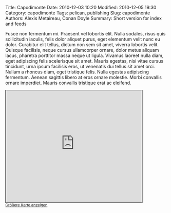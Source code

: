 Title: Capodimonte
Date: 2010-12-03 10:20
Modified: 2010-12-05 19:30
Category: capodimonte
Tags: pelican, publishing
Slug: capodimonte
Authors: Alexis Metaireau, Conan Doyle
Summary: Short version for index and feeds

Fusce non fermentum mi. Praesent vel lobortis elit. Nulla sodales, risus quis sollicitudin iaculis, felis dolor aliquet purus, eget elementum velit nunc eu dolor. Curabitur elit tellus, dictum non sem sit amet, viverra lobortis velit. Quisque facilisis, neque cursus ullamcorper ornare, dolor metus aliquam lacus, pharetra porttitor massa neque ut ligula. Vivamus laoreet nulla diam, eget adipiscing felis scelerisque sit amet. Mauris egestas, nisi vitae cursus tincidunt, urna ipsum facilisis eros, ut venenatis dui tellus sit amet orci. Nullam a rhoncus diam, eget tristique felis. Nulla egestas adipiscing fermentum. Aenean sagittis libero at eros ornare molestie. Morbi convallis ornare imperdiet. Mauris convallis tristique erat ac eleifend.

<iframe width="425" height="350" frameborder="0" scrolling="no" marginheight="0" marginwidth="0" src="https://www.openstreetmap.org/export/embed.html?bbox=11.873173713684082%2C42.54868978502482%2C11.889138221740723%2C42.559280199891504&amp;layer=mapnik&amp;marker=42.55398521709823%2C11.881155967712402" style="border: 1px solid black"></iframe><br/><small><a href="https://www.openstreetmap.org/?mlat=42.5540&amp;mlon=11.8812#map=16/42.5540/11.8812&amp;layers=N">Größere Karte anzeigen</a></small>